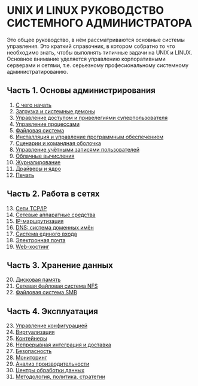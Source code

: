 # UNIX И LINUX РУКОВОДСТВО СИСТЕМНОГО АДМИНИСТРАТОРА
Это общее руководство, в нём рассматриваются основные системы управления.
Это краткий справочник, в котором собратно то что необходимо знать, чтобы выполнять 
типичные задачи на UNIX и LINUX.
Основное внимание уделяется управлению корпоративными серверами и сетями, т.е.
серьезному професиональному системному администратированию.

## Часть 1. Основы администрирования
1. [С чего начать](1)
2. [Загрузка и системные демоны](2)
3. [Управление доступом и привелегиями суперпользователя](3)
4. [Управление процессами](4)
5. [Файловая система](5)
6. [Инсталляция и управление программным обеспечением](6)
7. [Сценарии и командная оболочка](7)
8. [Управление учётными записями пользователей](8)
9. [Облачные вычисления](9)
10. [Журналирование](10)
11. [Драйверы и ядро](11)
12. [Печать](12)
## Часть 2. Работа в сетях
13. [Сети TCP/IP](13)
14. [Сетевые аппаратные средства](14)
15. [IP-маршрутизация](15)
16. [DNS: система доменных имён](16)
17. [Система единого входа](17)
18. [Электронная почта](18)
19. [Web-хостинг](19)
## Часть 3. Хранение данных
20. [Дисковая память](20)
21. [Сетевая файловая система NFS](21)
22. [Файловая система SMB](22)
## Часть 4. Эксплуатация
23. [Управление конфигурацией](23)
24. [Виртуализация](24)
25. [Контейнеры](25)
26. [Непрерывная интеграция и доставка](26)
27. [Безопасность](27)
28. [Мониторинг](28)
29. [Анализ производительности](29)
30. [Центры обработки данных](30)
31. [Методология, политика, стратегии](31)
